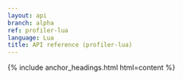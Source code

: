 ```yaml
---
layout: api
branch: alpha
ref: profiler-lua
language: Lua
title: API reference (profiler-lua)
---
```

{% include anchor_headings.html html=content %}